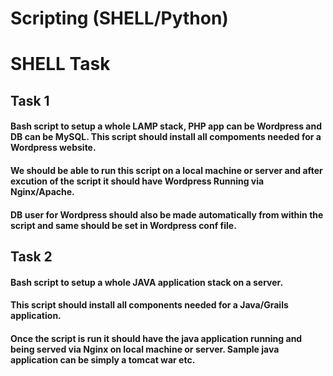 # Scripting (SHELL/Python)

# SHELL Task

## Task 1
#### Bash script to setup a whole LAMP stack, PHP app can be Wordpress and DB can be MySQL. This script should install all compoments needed for a Wordpress website.
#### We should be able to run this script on a local machine or server and after excution of the script it should have Wordpress Running via Nginx/Apache.

#### DB user for Wordpress should also be made automatically from within the script and same should be set in Wordpress conf file.

## Task 2

#### Bash script to setup a whole JAVA application stack on a server.
#### This script should install all components needed for a Java/Grails application.
#### Once the script is run it should have the java application running and being served via Nginx on local machine or server. Sample java application can be simply a tomcat war etc.

